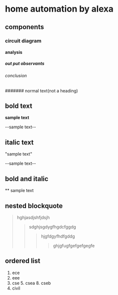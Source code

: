 # home automation by alexa
## components
### circuit diagram
#### analysis
##### out put observants
###### conclusion
####### normal text(not a heading)
## bold text
**sample text**

--sample text--
## italic text
"sample text"

--sample text--
## bold and italic
** sample text

## nested blockquote
> hghjasdjshfjdsjh
>> sdghjsgdygfhgdcfggdg
>>> hjgfdgyfhdfgddg
>>>> ghjgfugfgefgefgegfe
## ordered list 
1. ece
2. eee
3. cse
   5. csea
   8. cseb
4. civil
